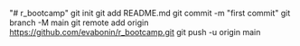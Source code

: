 "# r_bootcamp"  git init git add README.md git commit -m "first commit" git branch -M main git remote add origin https://github.com/evabonin/r_bootcamp.git git push -u origin main
